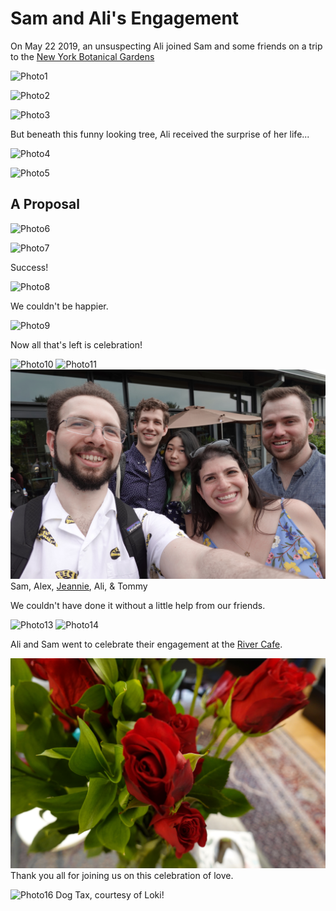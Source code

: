 # Sam and Ali's Engagement

On May 22 2019, an unsuspecting Ali joined Sam and some friends on a trip to the [New York Botanical Gardens](https://www.nybg.org/)

![Photo1](../../assets/imgs/engagement/DSC00072.jpeg "In the field")

![Photo2](../../assets/imgs/engagement/DSC00078.jpeg "White Pillow")

![Photo3](../../assets/imgs/engagement/DSC00087.jpeg "Red Polka-dots!")

But beneath this funny looking tree, Ali received the surprise of her life...

![Photo4](../../assets/imgs/engagement/DSC00098.jpeg "Surprise!")


![Photo5](../../assets/imgs/engagement/DSC00105.jpeg "On one knee")
## **A Proposal**

![Photo6](../../assets/imgs/engagement/DSC00115.jpeg "She said yes!")

![Photo7](../../assets/imgs/engagement/DSC00135.jpeg "Great Success!")

Success! 

![Photo8](../../assets/imgs/engagement/DSC00169.jpeg "We couldn't be happier")

We couldn't be happier.

![Photo9](../../assets/imgs/engagement/DSC00198.jpeg "Celebration")

Now all that's left is celebration!

![Photo10](../../assets/imgs/engagement/DSC00229.jpeg "The ring")
![Photo11](../../assets/imgs/engagement/DSC00260.jpeg "The happy couple")
![Photo12](../../assets/imgs/engagement/DSC00288.jpeg "Friends!")
Sam, Alex, [Jeannie](https://www.jeannierhyu.com/), Ali, & Tommy

We couldn't have done it without a little help from our friends. 

![Photo13](../../assets/imgs/engagement/DSC00295.jpeg "Ready to go out")
![Photo14](../../assets/imgs/engagement/DSC00302.jpeg "At the River Cafe")

Ali and Sam went to celebrate their engagement at the [River Cafe](https://rivercafe.com/).


![Photo15](../../assets/imgs/engagement/DSC00292.jpeg "A celebration of love")
Thank you all for joining us on this celebration of love. 

![Photo16](../../assets/imgs/engagement/DSC00290.jpeg "Dog Tax")
Dog Tax, courtesy of Loki! 

